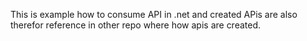 This is example how to consume API in .net and created APis are also therefor reference in other repo where how apis are created.
